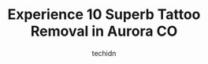 ---
layout: ampstory
image: https://i0.wp.com/www.depkes.org/wp-content/uploads/2023/06/tattoo-removal-0-in-aurora-co-1685829554.jpeg?resize=640,853
author: techidn
featured: false
description: Discover the impressive array of Tattoo Removal options in Aurora CO, where you can find 10 of the largest Tattoo Removal establishments in the area. From renowned classics to hidden gems, A
title: Experience 10 Superb Tattoo Removal in Aurora CO
cover:
   title: Experience 10 Superb Tattoo Removal in Aurora CO
   subtitle: Rickpate
   background: https://www.depkes.org/wp-content/uploads/2023/06/tattoo-removal-0-in-aurora-co-1685829554.jpeg

pages: 
 - layout: thirds
   top: <h1>#1 Electric Crayon Tattoo Co.</h1>
   bottom: "<p>I came here to get tattooed by Steve after doing a deep dive into his work and falling in love. When I arrived at the appointment I showed him the general idea of what I </p>"
   background: https://www.depkes.org/wp-content/uploads/2023/06/tattoo-removal-1-in-aurora-co-1685829554.jpeg
   backgroundblur: true
 - layout: thirds
   top: <h1>#2 Planet X Tattoo & Supply</h1>
   bottom: "<p>My piercer STICCKY did an excellent job piercing my septum, they were all friendly and informative. She performed seamlessly for the entire procedure. 10/10 will return i</p>"
   background: https://www.depkes.org/wp-content/uploads/2023/06/tattoo-removal-2-in-aurora-co-1685829555.jpeg
   cta:
      link: https://www.depkes.org/blog/experience-10-superb-tattoo-removal-in-aurora-co/
      text: Experience 10 Superb Tattoo Removal in Aurora CO
 - layout: thirds
   top: <h1>#3 Milan Laser Hair Removal</h1>
   bottom: "<p>1250 S Ironton St Suite #100, Aurora, CO 80012, United States</p>"
   background: https://www.depkes.org/wp-content/uploads/2023/06/tattoo-removal-3-in-aurora-co-1685829555.jpeg
   cta:
      link: https://www.depkes.org/blog/experience-10-superb-tattoo-removal-in-aurora-co/
      text: Experience 10 Superb Tattoo Removal in Aurora CO
 - layout: thirds
   top: <h1>#4 INK-B-GONE Laser Tattoo Removal</h1>
   bottom: "<p>124 W 5th Ave, Denver, CO 80204, United States</p>"
   background: https://images.unsplash.com/photo-1541356665065-22676f35dd40?ixlib=rb-4.0.3&ixid=MnwxMjA3fDB8MHxwaG90by1wYWdlfHx8fGVufDB8fHx8&auto=format&fit=crop&w=640&h=853&q=80
   cta:
      link: https://www.depkes.org/blog/experience-10-superb-tattoo-removal-in-aurora-co/
      text: Experience 10 Superb Tattoo Removal in Aurora CO
 - layout: thirds
   top: <h1>#5 LaserAll</h1>
   bottom: "<p>14663 Orchard Pkwy #500, Westminster, CO 80023, United States</p>"
   background: https://images.unsplash.com/photo-1552083974-186346191183?ixlib=rb-4.0.3&ixid=MnwxMjA3fDB8MHxwaG90by1wYWdlfHx8fGVufDB8fHx8&auto=format&fit=crop&w=640&h=853&q=80
   cta:
      link: https://www.depkes.org/blog/experience-10-superb-tattoo-removal-in-aurora-co/
      text: Experience 10 Superb Tattoo Removal in Aurora CO
 - layout: thirds
   top: <h1>#6 Colorado Skin and Vein</h1>
   bottom: "<p>195 Inverness Dr W Suite 110, Greenwood Village, CO 80112, United States</p>"
   background: https://images.unsplash.com/photo-1615749413727-825b59a857b5?ixlib=rb-4.0.3&ixid=MnwxMjA3fDB8MHxwaG90by1wYWdlfHx8fGVufDB8fHx8&auto=format&fit=crop&w=640&h=853&q=80
   cta:
      link: https://www.depkes.org/blog/experience-10-superb-tattoo-removal-in-aurora-co/
      text: Experience 10 Superb Tattoo Removal in Aurora CO
 - layout: thirds
   top: <h1>#7 Smooth Skin Centers</h1>
   bottom: "<p>7120 E Orchard Rd Ste 100, Centennial, CO 80111, United States</p>"
   background: https://images.unsplash.com/photo-1531169509526-f8f1fdaa4a67?ixlib=rb-4.0.3&ixid=MnwxMjA3fDB8MHxwaG90by1wYWdlfHx8fGVufDB8fHx8&auto=format&fit=crop&w=640&h=853&q=80
   cta:
      link: https://www.depkes.org/blog/experience-10-superb-tattoo-removal-in-aurora-co/
      text: Experience 10 Superb Tattoo Removal in Aurora CO
 - layout: thirds
   middle: Continue reading...
   background: https://images.unsplash.com/photo-1489694553447-4c9339da310d?ixlib=rb-4.0.3&ixid=MnwxMjA3fDB8MHxwaG90by1wYWdlfHx8fGVufDB8fHx8&auto=format&fit=crop&w=640&h=853&q=80
   cta:
      link: https://www.depkes.org/blog/experience-10-superb-tattoo-removal-in-aurora-co/
      text: Experience 10 Superb Tattoo Removal in Aurora CO
      
---